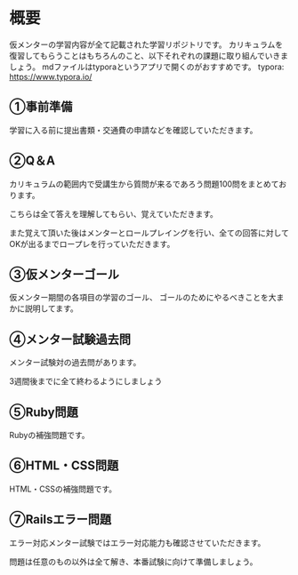 # 概要
仮メンターの学習内容が全て記載された学習リポジトリです。
カリキュラムを復習してもらうことはもちろんのこと、以下それぞれの課題に取り組んでいきましょう。
mdファイルはtyporaというアプリで開くのがおすすめです。
typora:
https://www.typora.io/

## ①事前準備
学習に入る前に提出書類・交通費の申請などを確認していただきます。

## ②Q＆A
カリキュラムの範囲内で受講生から質問が来るであろう問題100問をまとめております。

こちらは全て答えを理解してもらい、覚えていただきます。

また覚えて頂いた後はメンターとロールプレイングを行い、全ての回答に対してOKが出るまでロープレを行っていただきます。

## ③仮メンターゴール
仮メンター期間の各項目の学習のゴール、
ゴールのためにやるべきことを大まかに説明してます。

## ④メンター試験過去問
メンター試験対の過去問があります。

3週間後までに全て終わるようにしましょう

## ⑤Ruby問題
Rubyの補強問題です。

## ⑥HTML・CSS問題
HTML・CSSの補強問題です。

## ⑦Railsエラー問題
エラー対応メンター試験ではエラー対応能力も確認させていただきます。

問題は任意のもの以外は全て解き、本番試験に向けて準備しましょう。
